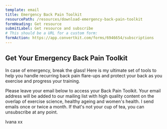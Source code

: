 ```yaml
---
template: email
title: Emergency Back Pain Toolkit
resourcePath: /resources/download-emergency-back-pain-toolkit
formHeading: Get resource
submitLabel: Get resource and subscribe
# This should be a URL for a custom form:
formAction: https://app.convertkit.com/forms/6946654/subscriptions
---
```


## Get Your Emergency Back Pain Toolkit

In case of emergency, break the glass! Here is my ultimate set of tools to help you handle recurring back pain flare-ups and protect your back as you exercise and progress your training.  

Please leave your email below to access your Back Pain Toolkit. Your email address will be added to our mailing list with high quality content on the overlap of exercise science, healthy ageing and women's health. I send emails once or twice a month. If that's not your cup of tea, you can unsubscribe at any point.  

Ivana xx
